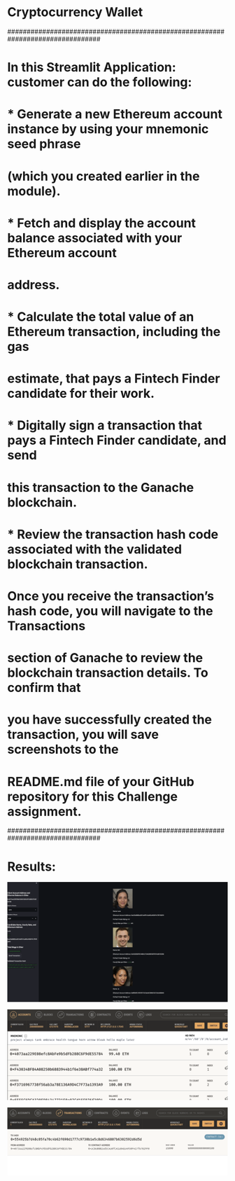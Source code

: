 # Cryptocurrency Wallet

################################################################################
# In this Streamlit Application: customer can do the following:

# * Generate a new Ethereum account instance by using your mnemonic seed phrase
# (which you created earlier in the module).

# * Fetch and display the account balance associated with your Ethereum account
# address.

# * Calculate the total value of an Ethereum transaction, including the gas
# estimate, that pays a Fintech Finder candidate for their work.

# * Digitally sign a transaction that pays a Fintech Finder candidate, and send
# this transaction to the Ganache blockchain.

# * Review the transaction hash code associated with the validated blockchain transaction.

# Once you receive the transaction’s hash code, you will navigate to the Transactions
# section of Ganache to review the blockchain transaction details. To confirm that
# you have successfully created the transaction, you will save screenshots to the
# README.md file of your GitHub repository for this Challenge assignment.
################################################################################
# Results:

![Application!](Appscreenshot.jpg)

![Application!](Ganache.jpg)

![Application!](Ganache2.jpg)


